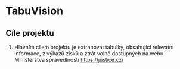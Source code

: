 # TabuVision

## Cíle projektu
1) Hlavním cílem projektu je extrahovat tabulky, obsahující relevatní informace, z výkazů zisků a ztrát volně dostupných na webu Ministerstva spravedlnosti https://justice.cz/
